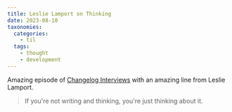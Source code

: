 ```yaml
---
title: Leslie Lamport on Thinking
date: 2023-08-10
taxonomies:
  categories:
    - til
  tags:
    - thought
    - development
---
```


Amazing episode of [Changelog Interviews](https://changelog.com/podcast/552) with an amazing line from Leslie Lamport.

> If you're not writing and thinking, you're just thinking about it.